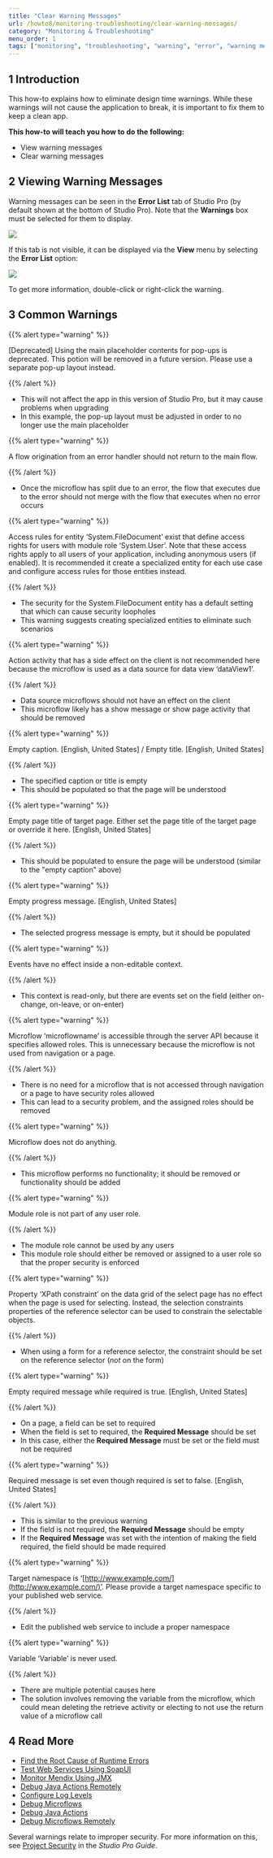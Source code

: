 ```yaml
---
title: "Clear Warning Messages"
url: /howto8/monitoring-troubleshooting/clear-warning-messages/
category: "Monitoring & Troubleshooting"
menu_order: 1
tags: ["monitoring", "troubleshooting", "warning", "error", "warning message"]
---
```


## 1 Introduction

This how-to explains how to eliminate design time warnings. While these warnings will not cause the application to break, it is important to fix them to keep a clean app.

**This how-to will teach you how to do the following:**

* View warning messages
* Clear warning messages

## 2 Viewing Warning Messages

Warning messages can be seen in the **Error List** tab of Studio Pro (by default shown at the bottom of Studio Pro). Note that the **Warnings** box must be selected for them to display.

![](/attachments/howto8/monitoring-troubleshooting//clear-warning-messages/18579992.png)

If this tab is not visible, it can be displayed via the **View** menu by selecting the **Error List** option:

![](/attachments/howto8/monitoring-troubleshooting//clear-warning-messages/18579991.png)

To get more information, double-click or right-click the warning.

## 3 Common Warnings

{{% alert type="warning" %}}

[Deprecated] Using the main placeholder contents for pop-ups is deprecated.  This potion will be removed in a future version.  Please use a separate pop-up layout instead.

{{% /alert %}}

* This will not affect the app in this version of Studio Pro, but it may cause problems when upgrading
* In this example, the pop-up layout must be adjusted in order to no longer use the main placeholder

{{% alert type="warning" %}}

A flow origination from an error handler should not return to the main flow.

{{% /alert %}}

* Once the microflow has split due to an error, the flow that executes due to the error should not merge with the flow that executes when no error occurs

{{% alert type="warning" %}}

Access rules for entity ‘System.FileDocument’ exist that define access rights for users with module role ‘System.User’.  Note that these access rights apply to all users of your application, including anonymous users (if enabled).  It is recommended it create a specialized entity for each use case and configure access rules for those entities instead.

{{% /alert %}}

* The security for the System.FileDocument entity has a default setting that which can cause security loopholes
* This warning suggests creating specialized entities to eliminate such scenarios

{{% alert type="warning" %}}

Action activity that has a side effect on the client is not recommended here because the microflow is used as a data source for data view ‘dataView1’.

{{% /alert %}}

* Data source microflows should not have an effect on the client
* This microflow likely has a show message or show page activity that should be removed

{{% alert type="warning" %}}

Empty caption. [English, United States] / Empty title. [English, United States]

{{% /alert %}}

* The specified caption or title is empty
* This should be populated so that the page will be understood

{{% alert type="warning" %}}

Empty page title of target page.  Either set the page title of the target page or override it here. [English, United States]

{{% /alert %}}

* This should be populated to ensure the page will be understood (similar to the "empty caption" above)

{{% alert type="warning" %}}

Empty progress message. [English, United States]

{{% /alert %}}

* The selected progress message is empty, but it should be populated

{{% alert type="warning" %}}

Events have no effect inside a non-editable context.

{{% /alert %}}

* This context is read-only, but there are events set on the field (either on-change, on-leave, or on-enter) 

{{% alert type="warning" %}}

Microflow ‘microflowname’ is accessible through the server API because it specifies allowed roles. This is unnecessary because the microflow is not used from navigation or a page.

{{% /alert %}}

* There is no need for a microflow that is not accessed through navigation or a page to have security roles allowed
* This can lead to a security problem, and the assigned roles should be removed

{{% alert type="warning" %}}

Microflow does not do anything.

{{% /alert %}}

* This microflow performs no functionality; it should be removed or functionality should be added

{{% alert type="warning" %}}

Module role is not part of any user role.

{{% /alert %}}

* The module role cannot be used by any users
* This module role should either be removed or assigned to a user role so that the proper security is enforced

{{% alert type="warning" %}}

Property ‘XPath constraint’ on the data grid of the select page has no effect when the page is used for selecting.  Instead, the selection constraints properties of the reference selector can be used to constrain the selectable objects.

{{% /alert %}}

* When using a form for a reference selector, the constraint should be set on the reference selector (*not* on the form)

{{% alert type="warning" %}}

Empty required message while required is true. [English, United States]

{{% /alert %}}

* On a page, a field can be set to required
* When the field is set to required, the **Required Message** should be set
* In this case, either the **Required Message** must be set or the field must not be required

{{% alert type="warning" %}}

Required message is set even though required is set to false. [English, United States]

{{% /alert %}}

* This is similar to the previous warning
* If the field is not required, the **Required Message** should be empty
* If the **Required Message** was set with the intention of making the field required, the field should be made required

{{% alert type="warning" %}}

Target namespace is ‘[http://www.example.com/](http://www.example.com/)’.  Please provide a target namespace specific to your published web service.

{{% /alert %}}

* Edit the published web service to include a proper namespace

{{% alert type="warning" %}}

Variable ‘Variable’ is never used.

{{% /alert %}}

* There are multiple potential causes here
* The solution involves removing the variable from the microflow, which could mean deleting the retrieve activity or electing to not use the return value of a microflow call

## 4 Read More

* [Find the Root Cause of Runtime Errors](/howto/monitoring-troubleshooting/finding-the-root-cause-of-runtime-errors/)
* [Test Web Services Using SoapUI](/howto8/testing/testing-web-services-using-soapui/)
* [Monitor Mendix Using JMX](/howto/monitoring-troubleshooting/monitoring-mendix-using-jmx/)
* [Debug Java Actions Remotely](/howto/monitoring-troubleshooting/debug-java-actions-remotely/)
* [Configure Log Levels](/howto/monitoring-troubleshooting/log-levels/)
* [Debug Microflows](/howto7/monitoring-troubleshooting/debug-microflows/)
* [Debug Java Actions](/howto/monitoring-troubleshooting/debug-java-actions/)
* [Debug Microflows Remotely](/howto/monitoring-troubleshooting/debug-microflows-remotely/)

Several warnings relate to improper security. For more information on this, see [Project Security](/refguide8/project-security/) in the *Studio Pro Guide*.
